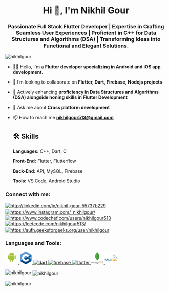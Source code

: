 <h1 align="center">Hi 👋, I'm Nikhil Gour</h1>
<h3 align="center">Passionate Full Stack Flutter Developer | Expertise in Crafting Seamless User Experiences | Proficient in C++ for Data Structures and Algorithms (DSA) | Transforming Ideas into Functional and Elegant Solutions.</h3>

<p align="left"> <img src="https://komarev.com/ghpvc/?username=nikhilgour&label=Profile%20views&color=0e75b6&style=flat" alt="nikhilgour" /> </p>

- 👋🏻 Hello, I'm a **Flutter developer specializing in Android and iOS app development.**

- 👯 I’m looking to collaborate on **Flutter, Dart, Firebase, Nodejs projects**

- 💪 Actively enhancing **proficiency in Data Structures and Algorithms (DSA) alongside honing skills in Flutter Development**

- 💬 Ask me about **Cross platform development**

- 📫 How to reach me **nikhilgour513@gmail.com**

  <h2>🛠 Skills</h2>
  
  <p><strong>Languages:</strong> C++, Dart, C</p>
  
  <p><strong>Front-End:</strong> Flutter, Flutterflow </p>
  
  <p><strong>Back-End:</strong> API, MySQL, Firebase </p>
  
 
  
  <p><strong>Tools:</strong> VS Code, Android Studio</p>

<h3 align="left">Connect with me:</h3>
<p align="left">
<a href="https://linkedin.com/in/http://linkedin.com/in/nikhil-gour-55737b229" target="blank"><img align="center" src="https://raw.githubusercontent.com/rahuldkjain/github-profile-readme-generator/master/src/images/icons/Social/linked-in-alt.svg" alt="http://linkedin.com/in/nikhil-gour-55737b229" height="30" width="40" /></a>
<a href="https://instagram.com/https://www.instagram.com/_nikhilgour/" target="blank"><img align="center" src="https://raw.githubusercontent.com/rahuldkjain/github-profile-readme-generator/master/src/images/icons/Social/instagram.svg" alt="https://www.instagram.com/_nikhilgour/" height="30" width="40" /></a>
<a href="https://www.codechef.com/users/https://www.codechef.com/users/nikhilgour513" target="blank"><img align="center" src="https://cdn.jsdelivr.net/npm/simple-icons@3.1.0/icons/codechef.svg" alt="https://www.codechef.com/users/nikhilgour513" height="30" width="40" /></a>
<a href="https://www.leetcode.com/https://leetcode.com/nikhilgour513/" target="blank"><img align="center" src="https://raw.githubusercontent.com/rahuldkjain/github-profile-readme-generator/master/src/images/icons/Social/leet-code.svg" alt="https://leetcode.com/nikhilgour513/" height="30" width="40" /></a>
<a href="https://auth.geeksforgeeks.org/user/https://auth.geeksforgeeks.org/user/nikhilgour" target="blank"><img align="center" src="https://raw.githubusercontent.com/rahuldkjain/github-profile-readme-generator/master/src/images/icons/Social/geeks-for-geeks.svg" alt="https://auth.geeksforgeeks.org/user/nikhilgour" height="30" width="40" /></a>
</p>

<h3 align="left">Languages and Tools:</h3>
<p align="left"> <a href="https://developer.android.com" target="_blank" rel="noreferrer"> <img src="https://raw.githubusercontent.com/devicons/devicon/master/icons/android/android-original-wordmark.svg" alt="android" width="40" height="40"/> </a> <a href="https://www.w3schools.com/cpp/" target="_blank" rel="noreferrer"> <img src="https://raw.githubusercontent.com/devicons/devicon/master/icons/cplusplus/cplusplus-original.svg" alt="cplusplus" width="40" height="40"/> </a> <a href="https://dart.dev" target="_blank" rel="noreferrer"> <img src="https://www.vectorlogo.zone/logos/dartlang/dartlang-icon.svg" alt="dart" width="40" height="40"/> </a> <a href="https://firebase.google.com/" target="_blank" rel="noreferrer"> <img src="https://www.vectorlogo.zone/logos/firebase/firebase-icon.svg" alt="firebase" width="40" height="40"/> </a> <a href="https://flutter.dev" target="_blank" rel="noreferrer"> <img src="https://www.vectorlogo.zone/logos/flutterio/flutterio-icon.svg" alt="flutter" width="40" height="40"/> </a> <a href="https://www.mongodb.com/" target="_blank" rel="noreferrer"> <img src="https://raw.githubusercontent.com/devicons/devicon/master/icons/mongodb/mongodb-original-wordmark.svg" alt="mongodb" width="40" height="40"/> </a> <a href="https://www.mysql.com/" target="_blank" rel="noreferrer"> <img src="https://raw.githubusercontent.com/devicons/devicon/master/icons/mysql/mysql-original-wordmark.svg" alt="mysql" width="40" height="40"/> </a> </p>

<p><img align="left" src="https://github-readme-stats.vercel.app/api/top-langs?username=nikhilgour&show_icons=true&locale=en&layout=compact" alt="nikhilgour" /></p>

<p>&nbsp;<img align="center" src="https://github-readme-stats.vercel.app/api?username=nikhilgour&show_icons=true&locale=en" alt="nikhilgour"  /></p>

<p><img align="center" src="https://github-readme-streak-stats.herokuapp.com/?user=nikhilgour&" alt="nikhilgour" /></p>
